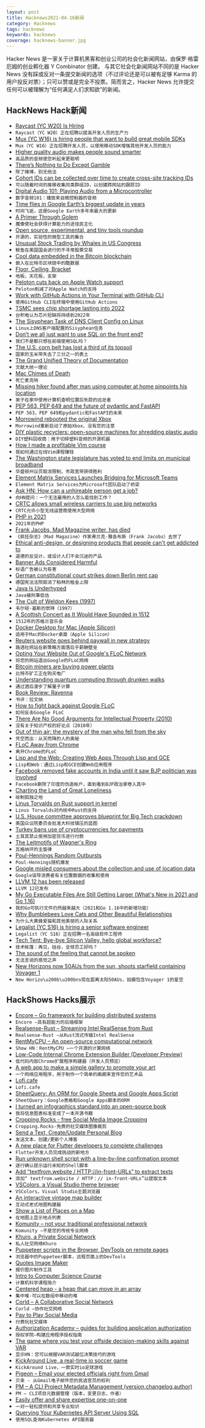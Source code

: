 ```yaml
---
layout: post
title: Hacknews2021-04-16新闻
category: Hacknews
tags: hacknews
keywords: hacknews
coverage: hacknews-banner.jpg
---
```


Hacker News 是一家关于计算机黑客和创业公司的社会化新闻网站，由保罗·格雷厄姆的创业孵化器 Y Combinator 创建。
与其它社会化新闻网站不同的是 Hacker News 没有踩或反对一条提交新闻的选项（不过评论还是可以被有足够 Karma 的用户投反对票）；只可以赞或是完全不投票。简而言之，Hacker News 允许提交任何可以被理解为“任何满足人们求知欲”的新闻。

## HackNews Hack新闻


- [Raycast (YC W20) Is Hiring](https://raycast.com/jobs)
- `Raycast（YC W20）正在招聘以提高开发人员的生产力`
- [Mux (YC W16) is hiring people that want to build great mobile SDKs](https://mux.com/jobs?hnj=mobile)
- `Mux（YC W16）正在招聘开发人员，以使用移动SDK增强其他开发人员的能力`
- [Higher quality audio makes people sound smarter](https://tips.ariyh.com/p/good-sound-quality-smarter)
- `高品质的音频使您听起来更聪明`
- [There’s Nothing to Do Except Gamble](https://nymag.com/intelligencer/2021/04/nft-future-of-money.html)
- `除了赌博，别无他法`
- [Cohort IDs can be collected over time to create cross-site tracking IDs](https://github.com/WICG/floc/issues/100)
- `可以随着时间的推移收集同类群组ID，以创建跨网站的跟踪ID`
- [Digital Audio 101: Playing Audio from a Microcontroller](https://blog.tarkalabs.com/digital-audio-101-playing-audio-from-a-microcontroller-5df1463616c)
- `数字音频101：播放来自微控制器的音频`
- [Time flies in Google Earth’s biggest update in years](https://blog.google/products/earth/timelapse-in-google-earth/)
- `时间飞逝，这是Google Earth多年来最大的更新`
- [A Primer Through Golem](https://blog.golemproject.net/golem-primer/)
- `魔像使社会获得计算能力的途径民主化`
- [Open source, experimental, and tiny tools roundup](https://tinytools.directory/)
- `开源的，实验性的微型工具的集合`
- [Unusual Stock Trading by Whales in US Congress](https://unusualwhales.com/i_am_the_senate)
- `鲸鱼在美国国会进行的不寻常股票交易`
- [Cool data embedded in the Bitcoin blockchain](https://cirosantilli.com/cool-data-embedded-in-the-bitcoin-blockchain)
- `嵌入在比特币区块链中的酷数据`
- [Floor, Ceiling, Bracket](https://www.johndcook.com/blog/2021/04/15/floor-ceiling-bracket/)
- `地板，天花板，支架`
- [Peloton cuts back on Apple Watch support](https://connectthewatts.com/2021/04/14/peloton-cuts-back-on-apple-watch-support/)
- `Peloton削减了对Apple Watch的支持`
- [Work with GitHub Actions in Your Terminal with GitHub CLI](https://github.blog/2021-04-15-work-with-github-actions-in-your-terminal-with-github-cli/)
- `使用GitHub CLI在终端中使用GitHub Actions`
- [TSMC sees chip shortage lasting into 2022](https://www.reuters.com/article/us-tsmc-results-idUSKBN2C20IH)
- `台积电认为芯片短缺将持续到2022年`
- [The Sisyphean Task of DNS Client Config on Linux](https://tailscale.com/blog/sisyphean-dns-client-linux/)
- `Linux上DNS客户端配置的Sisyphean任务`
- [Don’t we all just want to use SQL on the front end?](https://vjpr.medium.com/dont-we-all-just-want-to-use-sql-on-the-frontend-6b9d38c08146)
- `我们不是都只想在前端使用SQL吗？`
- [The U.S. corn belt has lost a third of its topsoil](https://www.smithsonianmag.com/science-nature/scientists-say-nations-corn-belt-has-lost-third-its-topsoil-180977485/)
- `国家的玉米带失去了三分之一的表土`
- [The Grand Unified Theory of Documentation](https://diataxis.fr/)
- `文献大统一理论`
- [Mac Chimes of Death](https://512pixels.net/2021/04/mac-chimes-of-death/)
- `死亡麦克响`
- [Missing hiker found after man using computer at home pinpoints his location](https://www.nbclosangeles.com/news/california-news/missing-hiker-mt-waterman-photo-search/2572468/)
- `男子在家中使用计算机查明位置后失踪的远足者`
- [PEP 563, PEP 649 and the future of pydantic and FastAPI](https://github.com/samuelcolvin/pydantic/issues/2678)
- `PEP 563，PEP 649和pydantic和FastAPI的未来`
- [Morrowind rebooted the original Xbox](https://hackaday.com/2021/04/14/morrowind-rebooted-the-original-xbox-without-you-ever-noticing/)
- `Morrowind重新启动了原始Xbox，没有您的注意`
- [DIY plastic recyclers: open-source machines for shredding plastic audio](https://www.bbc.co.uk/programmes/p09ddhz6)
- `DIY塑料回收商：用于切碎塑料音频的开源机器`
- [How I made a profitable Vim course](https://www.slip.so/blog/how-I-made-10k-teaching-vim)
- `我如何通过在线Vim课程赚钱`
- [The Washington state legislature has voted to end limits on municipal broadband](https://arstechnica.com/tech-policy/2021/04/victory-for-municipal-broadband-as-wash-state-lawmakers-end-restrictions/)
- `华盛顿州议员取消限制，市政宽带获得胜利`
- [Element Matrix Services Launches Bridging for Microsoft Teams](https://element.io/blog/ems-launches-bridging-for-microsoft-teams/)
- `Element Matrix Services为Microsoft团队启动了桥梁`
- [Ask HN: How can a unhireable person get a job?](item?id=26825017)
- `向HN提问：一个无法雇用的人怎么能找到工作？`
- [CRTC allows small wireless carriers to use big networks](https://www.canada.ca/en/radio-television-telecommunications/news/2021/04/crtc-puts-measures-in-place-to-spur-more-mobile-wireless-competition-for-canadians.html)
- `CRTC允许小型无线运营商使用大型网络`
- [PHP in 2021](https://stitcher.io/blog/php-in-2021)
- `2021年的PHP`
- [Frank Jacobs, Mad Magazine writer, has died](https://www.nytimes.com/2021/04/14/arts/frank-jacobs-dead.html)
- `《疯狂杂志》（Mad Magazine）作家弗兰克·雅各布斯（Frank Jacobs）去世了`
- [Ethical anti-design, or designing products that people can't get addicted to](https://njms.ca/posts/ethical-anti-design.html)
- `道德的反设计，或设计人们不会沉迷的产品`
- [Banner Ads Considered Harmful](https://www.gwern.net/Ads)
- `标语广告被认为有害`
- [German constitutional court strikes down Berlin rent cap](https://www.politico.eu/article/court-strikes-down-berlin-rent-cap/)
- `德国宪法法院取消了柏林的租金上限`
- [Java Is Underhyped](https://jackson.sh/posts/2021-04-java-underrated/)
- `Java被刑事低估`
- [The Cult of Weldon Kees (1997)](https://danagioia.com/essays/reviews-and-authors-notes/weldon-kees/the-cult-of-weldon-kees/)
- `韦尔顿·基斯的崇拜（1997）`
- [A Scottish Concert as It Would Have Sounded in 1512](https://hyperallergic.com/636883/experience-a-scottish-concert-as-it-would-have-sounded-in-1512/)
- `1512年的苏格兰音乐会`
- [Docker Desktop for Mac (Apple Silicon)](https://www.docker.com/blog/released-docker-desktop-for-mac-apple-silicon/)
- `适用于Mac的Docker桌面（Apple Silicon）`
- [Reuters website goes behind paywall in new strategy](https://www.reuters.com/business/reuters-website-goes-behind-paywall-new-strategy-2021-04-15/)
- `路透社网站在新策略方面落后于薪酬壁垒`
- [Opting Your Website Out of Google's FLoC Network](https://paramdeo.com/blog/opting-your-website-out-of-googles-floc-network)
- `将您的网站退出Google的FLoC网络`
- [Bitcoin miners are buying power plants](https://www.nysfocus.com/2021/04/13/new-york-bitcoin-mining-threat/)
- `比特币矿工正在购买电厂`
- [Understanding quantum computing through drunken walks](https://stackoverflow.blog/2021/04/14/understanding-quantum-computing-through-drunken-walks/)
- `通过酒后漫步了解量子计算`
- [Book Review: Ravenna](https://newhumanist.org.uk/articles/5786/book-review-ravenna)
- `书评：拉文纳`
- [How to fight back against Google FLoC](https://plausible.io/blog/google-floc)
- `如何反击Google FLoC`
- [There Are No Good Arguments for Intellectual Property (2010)](http://c4sif.org/2010/12/there-are-no-good-arguments-for-intellectual-property/)
- `没有关于知识产权的好论点（2010年）`
- [Out of thin air: the mystery of the man who fell from the sky](https://www.theguardian.com/world/2021/apr/15/man-who-fell-from-the-sky-airplane-stowaway-kenya-london)
- `凭空而出：从天而降的人的奥秘`
- [FLoC Away from Chrome](https://www.floc-away-from-chrome.com/)
- `离开Chrome的FLoC`
- [Lisp and the Web: Creating Web Apps Through Lisp and GCE](https://medium.math.dev/lisp-the-web-4c00c88d11f9)
- `Lisp和Web：通过Lisp和GCE创建Web应用程序`
- [Facebook removed fake accounts in India until it saw BJP politician was involved](https://www.theguardian.com/technology/2021/apr/15/facebook-india-bjp-fake-accounts)
- `Facebook删除了印度的伪造帐户，直到看到BJP政治家卷入其中`
- [Charting the Land of Great Loneliness](https://www.guernicamag.com/charting-the-land-of-great-loneliness/)
- `绘制孤独之地`
- [Linus Torvalds on Rust support in kernel](https://lkml.org/lkml/2021/4/14/1099)
- `Linus Torvalds对内核中Rust的支持`
- [U.S. House committee approves blueprint for Big Tech crackdown](https://www.reuters.com/business/us-house-committee-approves-blueprint-big-tech-crackdown-2021-04-15/)
- `美国众议院委员会批准大科技镇压的蓝图`
- [Turkey bans use of cryptocurrencies for payments](https://www.reuters.com/technology/turkey-bans-use-cryptocurrencies-payments-sends-bitcoin-down-2021-04-16/)
- `土耳其禁止使用加密货币进行付款`
- [The Leitmotifs of Wagner's Ring](https://www.pjb.com.au/mus/wagner)
- `瓦格纳环的主旋律`
- [Poul-Hennings Random Outbursts](http://varnish-cache.org/docs/6.6/phk/index.html)
- `Poul-Hennings随机爆发`
- [Google misled consumers about the collection and use of location data](https://www.accc.gov.au/media-release/google-misled-consumers-about-the-collection-and-use-of-location-data)
- `Google误导消费者有关位置数据的收集和使用`
- [LLVM 12 has been released](https://releases.llvm.org/12.0.0/docs/ReleaseNotes.html)
- `LLVM 12已发布`
- [My Go Executable Files Are Still Getting Larger (What's New in 2021 and Go 1.16)](https://www.cockroachlabs.com/blog/go-file-size-update/)
- `我的Go可执行文件仍然越来越大（2021和Go 1.16中的新增功能）`
- [Why Bumblebees Love Cats and Other Beautiful Relationships](https://longreads.com/2021/03/23/nation-of-plants-excerpt-stefano-mancuso/)
- `为什么大黄蜂爱猫和其他美丽的人际关系`
- [Legalist (YC S16) is hiring a senior software engineer](https://angel.co/company/legalist/jobs/1311267-senior-software-product-engineer)
- `Legalist（YC S16）正在招聘一名高级软件工程师`
- [Tech Tent: Bye-bye Silicon Valley, hello global workforce?](https://www.bbc.com/news/technology-56771539)
- `技术帐篷：再见，硅谷，全球员工好吗？`
- [The sound of the feeling that cannot be spoken](https://granta.com/uwaa-fifty-sounds-polly-barton/)
- `无法言说的感觉之声`
- [New Horizons now 50AUs from the sun, shoots starfield containing Voyager 1](http://pluto.jhuapl.edu/News-Center/News-Article.php?page=20210415)
- `New Horizo\u200b\u200bns现在距离太阳50AUs，拍摄包含Voyager 1的星空`


## HackShows Hacks展示

- [ Encore – Go framework for building distributed systems](https://github.com/encoredev/encore)
- `Encore –具有超能力的后端框架`
- [ Realsense-Rust – Streaming Intel RealSense from Rust](https://gitlab.com/tangram-vision-oss/realsense-rust)
- `Realsense-Rust –从Rust流式传输Intel RealSense`
- [ RentMyCPU – An open-source computational network](https://github.com/franklbt/RentMyCPU)
- `Show HN：RentMyCPU –一个开源的计算网络`
- [ Low-Code Internal Chrome Extension Builder (Developer Preview)](https://www.extension.dev)
- `低代码内部Chrome扩展程序构建器（开发人员预览）`
- [ A web app to make a simple gallery to promote your art](https://museobit.com)
- `一个网络应用程序，用于制作一个简单的画廊来宣传您的艺术品`
- [ Lofi.cafe](https://lofi.cafe)
- `Lofi.cafe`
- [ SheetQuery: An ORM for Google Sheets and Google Apps Script](https://www.budgetsheet.net/articles/sheetquery)
- `SheetQuery：Google表格和Google Apps脚本的ORM`
- [ I turned an infographics standard into an open-source book](https://antonz.org/dataviz-guide/)
- `我将信息图表标准变成了一本开源书籍`
- [ Cropping.Rocks - free Social Media Image Cropping](https://cropping.rocks)
- `Cropping.Rocks-免费的社交媒体图像裁剪`
- [ Send a Text, Create/Update Personal Blog](https://textpost.me)
- `发送文本，创建/更新个人博客`
- [ A new place for Flutter developers to complete challenges](https://flutterchallenge.dev)
- `Flutter开发人员完成挑战的新地方`
- [ Run unknown shell script with a line-by-line confirmation prompt](https://gist.github.com/wlib/093f8b8f670016813073a4c4f8b28e81)
- `逐行确认提示运行未知的Shell脚本`
- [ Add “textfrom.website / HTTP://in-front-URLs” to extract texts](https://textfrom.website/)
- `添加“ textfrom.website / HTTP：// in-front-URLs”以提取文本`
- [ VSColors, a Visual Studio theme browser](https://www.vscolors.com/)
- `VSColors，Visual Studio主题浏览器`
- [ An interactive vintage map builder](https://vintagemap.app/)
- `互动式老式地图构建器`
- [ Show a List of Places on a Map](https://htmltogeo.vercel.app)
- `在地图上显示地点列表`
- [ Komunity – not your traditional professional network](https://komunity.io)
- `Komunity –不是您的传统专业网络`
- [ Khuro, a Private Social Network](https://apps.apple.com/us/app/khuro/id1554194043)
- `私人社交网络Khuro`
- [ Puppeteer scripts in the Browser, DevTools on remote pages](https://pptrconsole.com?a)
- `浏览器中的Puppeteer脚本，远程页面上的DevTools`
- [ Quotes Image Maker](https://quotescover.com)
- `报价图片制作工具`
- [ Intro to Computer Science Course](https://www.makeschool.com/mediabook/course/cs-1-0/the-adventure-begins/the-adventure-begins/)
- `计算机科学课程简介`
- [ Centered heap - a heap that can move in an array](https://github.com/scooby/centered-heap)
- `集中堆-可以在数组中移动的堆`
- [ Corld – A Collaborative Social Network](https://apps.apple.com/app/corld-a-modern-social-network/id1527388325)
- `Corld –协作社交网络`
- [ Pay to Play Social Media](http://niceplace.network)
- `付费玩社交媒体`
- [ Authorization Academy – guides for building application authorization](https://www.osohq.com/developers/authorization-academy)
- `授权学院–构建应用程序授权指南`
- [ The game where you test your offside decision-making skills against VAR](https://offsideornot.com/)
- `显示HN：您可以根据VAR测试越位决策技巧的游戏`
- [ KickAround Live, a real-time io soccer game](https://mirafungames.com/multi)
- `KickAround Live，一款实时io足球游戏`
- [ Pigeon – Email your elected officials right from Gmail](https://onassar.github.io/extensions/pigeon/)
- `贝亲 - 从Gmail电子邮件您的民选官员的权利`
- [ PM – A CLI Project Metadata Management (version,changelog,author)](https://github.com/josehbez/pm)
- `PM – CLI项目元数据管理（版本，变更日志，作者）`
- [ Easily offer and share expertise one-on-one](https://beunstuck.me/unstuck-launch/)
- `一对一轻松提供和共享专业知识`
- [ Querying Your Kubernetes API Server Using SQL](https://github.com/Dentrax/kubesql)
- `使用SQL查询Kubernetes API服务器`

